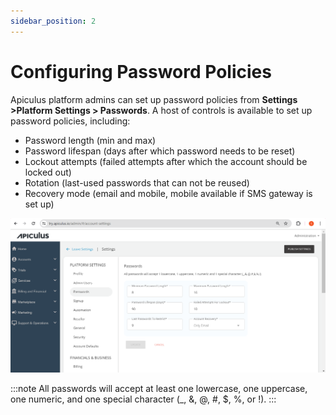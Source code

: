 ```yaml
---
sidebar_position: 2
---
```

# Configuring Password Policies
Apiculus platform admins can set up password policies from **Settings >Platform Settings > Passwords**. A host of controls is available to set up password policies, including:

- Password length (min and max)
- Password lifespan (days after which password needs to be reset)
- Lockout attempts (failed attempts after which the account should be locked out)
- Rotation (last-used passwords that can not be reused)
- Recovery mode (email and mobile, mobile available if SMS gateway is set up)

![PasswordPolicies.png](img/PasswordPolicies.png)

:::note 
All passwords will accept at least one lowercase, one uppercase, one numeric, and one special character (_, &, @, #, $, %, or !).
:::